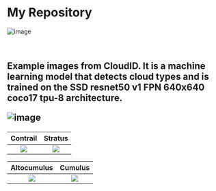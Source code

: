 # My Repository
<!---![image](https://drive.google.com/file/d/1GOuo3397rpxLVLivfORxD4vvPWPVsw5Q/view?usp=sharing) --->
![image](https://drive.google.com/uc?export=view&id=1GOuo3397rpxLVLivfORxD4vvPWPVsw5Q)
<p>&nbsp;</p>
<h2> Example images from CloudID.  It is a machine learning model that detects cloud types and is trained on the SSD resnet50 v1 FPN 640x640 coco17 tpu-8 architecture.
  
![image](https://drive.google.com/uc?export=view&id=14G0rF43DMkrnv-8fQGtCqX0o9S9XeGgu)


Contrail                   | Stratus
:-------------------------:|:-------------------------:
![](https://drive.google.com/uc?export=view&id=1G_mDqO_UXz9jBmeTqw9m3nKqV-9aJ4vw)  |  ![](https://drive.google.com/uc?export=view&id=1aEi94lY4BTqnvHX5uDLaz0v7FvmQMt6D)

Altocumulus                | Cumulus
:-------------------------:|:-------------------------:
![](https://drive.google.com/uc?export=view&id=1AeQnf4w9xRW5XfV0Zd9h0KLAwDSv4XRV)  |  ![](https://drive.google.com/uc?export=view&id=1jSjiVLZTq3tYUV5u4JLADPQoln6B_nku)
                 
